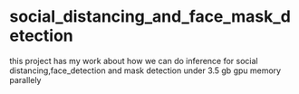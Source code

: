 # social_distancing_and_face_mask_detection
this project has my work about how we can do inference for social distancing,face_detection  and mask detection under 3.5 gb gpu memory parallely

